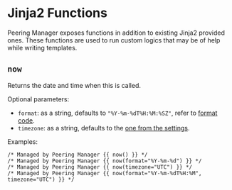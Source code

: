 # Jinja2 Functions

Peering Manager exposes functions in addition to existing Jinja2 provided
ones. These functions are used to run custom logics that may be of help
while writing templates.

## `now`

Returns the date and time when this is called.

Optional parameters:

* `format`: as a string, defaults to `"%Y-%m-%dT%H:%M:%SZ"`, refer to
  [format code][1].
* `timezone`: as a string, defaults to the [one from the settings][2].

Examples:

```no-highlight
/* Managed by Peering Manager {{ now() }} */
/* Managed by Peering Manager {{ now(format="%Y-%m-%d") }} */
/* Managed by Peering Manager {{ now(timezone="UTC") }} */
/* Managed by Peering Manager {{ now(format="%Y-%m-%dT%H:%M", timezone="UTC") }} */
```

[1]: https://docs.python.org/3/library/datetime.html#format-codes
[2]: ../../configuration/date-time.md#time_zone
